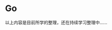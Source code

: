 # Go

<object style="width: 100%" data="./assets/Learn Go.svg" type="image/svg+xml"></object>


以上内容是目前所学的整理，还在持续学习整理中......

